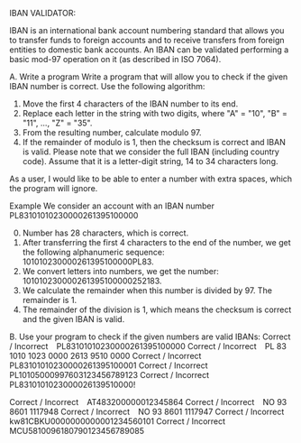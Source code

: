 IBAN VALIDATOR:


IBAN is an international bank account numbering standard that allows you to transfer funds to foreign accounts
and to receive transfers from foreign entities to domestic bank accounts.
An IBAN can be validated performing a basic mod-97 operation on it (as described in ISO 7064).
 

A. Write a program
Write a program that will allow you to check if the given IBAN number is correct.
Use the following algorithm:

1. Move the first 4 characters of the IBAN number to its end.
2. Replace each letter in the string with two digits, where "A" = "10", "B" = "11", ..., "Z" = "35".
3. From the resulting number, calculate modulo 97.
4. If the remainder of modulo is 1, then the checksum is correct and IBAN is valid.
Please note that we consider the full IBAN (including country code).
Assume that it is a letter-digit string, 14 to 34 characters long.

As a user, I would like to be able to enter a number with extra spaces, which the program will ignore.

Example
We consider an account with an IBAN number PL83101010230000261395100000

0. Number has 28 characters, which is correct.
1. After transferring the first 4 characters to the end of the number,
we get the following alphanumeric sequence: 101010230000261395100000PL83.
2. We convert letters into numbers, we get the number: 101010230000261395100000252183.
3. We calculate the remainder when this number is divided by 97. The remainder is 1.
4. The remainder of the division is 1, which means the checksum is correct and the given IBAN is valid.
 

B. Use your program to check if the given numbers are valid IBANs:
Correct / Incorrect   PL83101010230000261395100000
Correct / Incorrect   PL 83 1010 1023 0000 2613 9510 0000
Correct / Incorrect   PL83101010230000261395100001
Correct / Incorrect   PL10105000997603123456789123
Correct / Incorrect   PL8310101023000026139510000!

Correct / Incorrect   AT483200000012345864
Correct / Incorrect   NO 93 8601 1117948
Correct / Incorrect   NO 93 8601 1117947
Correct / Incorrect   kw81CBKU0000000000001234560101
Correct / Incorrect   MCU5810096180790123456789085
